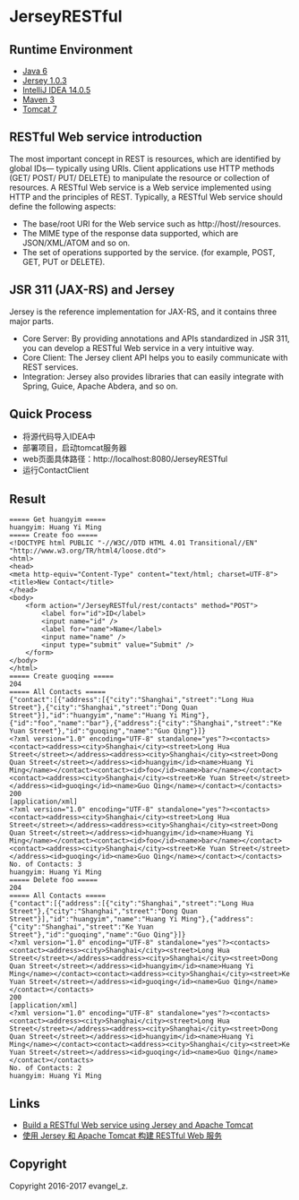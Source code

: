 # JerseyRESTful

## Runtime Environment

 - [Java 6](http://www.oracle.com/technetwork/java/javase/downloads/jdk6downloads-1902814.html)
 - [Jersey 1.0.3](https://jersey.java.net/)
 - [IntelliJ IDEA 14.0.5](http://www.jetbrains.com/idea/download/index.html)
 - [Maven 3](http://maven.apache.org/)
 - [Tomcat 7](http://tomcat.apache.org/)

## RESTful Web service introduction

The most important concept in REST is resources, which are identified by global IDs— typically using URIs. Client applications use HTTP methods (GET/ POST/ PUT/ DELETE) to manipulate the resource or collection of resources. A RESTful Web service is a Web service implemented using HTTP and the principles of REST. Typically, a RESTful Web service should define the following aspects:
* The base/root URI for the Web service such as http://host/<appcontext>/resources.
* The MIME type of the response data supported, which are JSON/XML/ATOM and so on.
* The set of operations supported by the service. (for example, POST, GET, PUT or DELETE).

## JSR 311 (JAX-RS) and Jersey

Jersey is the reference implementation for JAX-RS, and it contains three major parts.
* Core Server: By providing annotations and APIs standardized in JSR 311, you can develop a RESTful Web service in a very intuitive way.
* Core Client: The Jersey client API helps you to easily communicate with REST services.
* Integration: Jersey also provides libraries that can easily integrate with Spring, Guice, Apache Abdera, and so on.

## Quick Process

* 将源代码导入IDEA中
* 部署项目，启动tomcat服务器
* web页面具体路径：http://localhost:8080/JerseyRESTful
* 运行ContactClient

## Result

```
===== Get huangyim =====
huangyim: Huang Yi Ming
===== Create foo =====
<!DOCTYPE html PUBLIC "-//W3C//DTD HTML 4.01 Transitional//EN" "http://www.w3.org/TR/html4/loose.dtd">
<html>
<head>
<meta http-equiv="Content-Type" content="text/html; charset=UTF-8">
<title>New Contact</title>
</head>
<body>
	<form action="/JerseyRESTful/rest/contacts" method="POST">
		<label for="id">ID</label>
		<input name="id" />
		<label for="name">Name</label>
		<input name="name" />
		<input type="submit" value="Submit" />
	</form>
</body>
</html>
===== Create guoqing =====
204
===== All Contacts =====
{"contact":[{"address":[{"city":"Shanghai","street":"Long Hua Street"},{"city":"Shanghai","street":"Dong Quan Street"}],"id":"huangyim","name":"Huang Yi Ming"},{"id":"foo","name":"bar"},{"address":{"city":"Shanghai","street":"Ke Yuan Street"},"id":"guoqing","name":"Guo Qing"}]}
<?xml version="1.0" encoding="UTF-8" standalone="yes"?><contacts><contact><address><city>Shanghai</city><street>Long Hua Street</street></address><address><city>Shanghai</city><street>Dong Quan Street</street></address><id>huangyim</id><name>Huang Yi Ming</name></contact><contact><id>foo</id><name>bar</name></contact><contact><address><city>Shanghai</city><street>Ke Yuan Street</street></address><id>guoqing</id><name>Guo Qing</name></contact></contacts>
200
[application/xml]
<?xml version="1.0" encoding="UTF-8" standalone="yes"?><contacts><contact><address><city>Shanghai</city><street>Long Hua Street</street></address><address><city>Shanghai</city><street>Dong Quan Street</street></address><id>huangyim</id><name>Huang Yi Ming</name></contact><contact><id>foo</id><name>bar</name></contact><contact><address><city>Shanghai</city><street>Ke Yuan Street</street></address><id>guoqing</id><name>Guo Qing</name></contact></contacts>
No. of Contacts: 3
huangyim: Huang Yi Ming
===== Delete foo =====
204
===== All Contacts =====
{"contact":[{"address":[{"city":"Shanghai","street":"Long Hua Street"},{"city":"Shanghai","street":"Dong Quan Street"}],"id":"huangyim","name":"Huang Yi Ming"},{"address":{"city":"Shanghai","street":"Ke Yuan Street"},"id":"guoqing","name":"Guo Qing"}]}
<?xml version="1.0" encoding="UTF-8" standalone="yes"?><contacts><contact><address><city>Shanghai</city><street>Long Hua Street</street></address><address><city>Shanghai</city><street>Dong Quan Street</street></address><id>huangyim</id><name>Huang Yi Ming</name></contact><contact><address><city>Shanghai</city><street>Ke Yuan Street</street></address><id>guoqing</id><name>Guo Qing</name></contact></contacts>
200
[application/xml]
<?xml version="1.0" encoding="UTF-8" standalone="yes"?><contacts><contact><address><city>Shanghai</city><street>Long Hua Street</street></address><address><city>Shanghai</city><street>Dong Quan Street</street></address><id>huangyim</id><name>Huang Yi Ming</name></contact><contact><address><city>Shanghai</city><street>Ke Yuan Street</street></address><id>guoqing</id><name>Guo Qing</name></contact></contacts>
No. of Contacts: 2
huangyim: Huang Yi Ming
```

## Links

- [Build a RESTful Web service using Jersey and Apache Tomcat](https://www.ibm.com/developerworks/library/wa-aj-tomcat/?S_TACT=105AGX01&S_CMP=HP)
- [使用 Jersey 和 Apache Tomcat 构建 RESTful Web 服务](https://www.ibm.com/developerworks/cn/web/wa-aj-tomcat/index.html)

## Copyright

Copyright 2016-2017 evangel_z.
